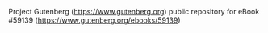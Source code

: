 Project Gutenberg (https://www.gutenberg.org) public repository for
eBook #59139 (https://www.gutenberg.org/ebooks/59139)
